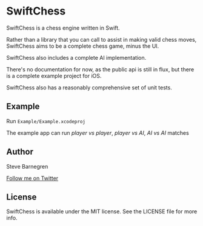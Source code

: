 # SwiftChess

SwiftChess is a chess engine written in Swift.

Rather than a library that you can call to assist in making valid chess moves, SwiftChess aims to be a complete chess game, minus the UI.

SwiftChess also includes a complete AI implementation.

There's no documentation for now, as the public api is still in flux, but there is a complete example project for iOS.

SwiftChess also has a reasonably comprehensive set of unit tests.

## Example

Run `Example/Example.xcodeproj`

The example app can run *player vs player*, *player vs AI*, *AI vs AI* matches

## Author

Steve Barnegren

[Follow me on Twitter](https://twitter.com/stevebarnegren)

## License

SwiftChess is available under the MIT license. See the LICENSE file for more info.
